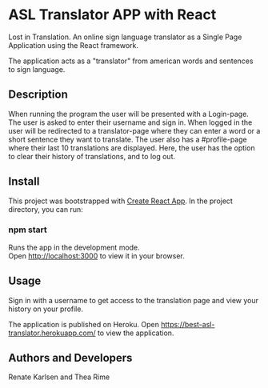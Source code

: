 # ASL Translator APP with React
Lost in Translation. An online sign language translator as a Single Page Application using the React framework.

The application acts as a "translator" from american words and sentences to sign language.

## Description
When running the program the user will be presented with a Login-page. The user is asked to enter their username and sign in. When logged in the user will be redirected to a translator-page where they can enter a word or a short sentence they want to translate. 
The user also has a #profile-page where their last 10 translations are displayed. Here, the user has the option to clear their history of translations, and to log out. 

## Install 

This project was bootstrapped with [Create React App](https://github.com/facebook/create-react-app).
In the project directory, you can run:
### npm start

Runs the app in the development mode.\
Open [http://localhost:3000](http://localhost:3000) to view it in your browser.

## Usage 
Sign in with a username to get access to the translation page and view your history on your profile. 

The application is published on Heroku.
Open https://best-asl-translator.herokuapp.com/ to view the application.

## Authors and Developers
Renate Karlsen and Thea Rime
